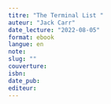 ```yaml
---
titre: "The Terminal List "
auteur: "Jack Carr"
date_lecture: "2022-08-05"
format: ebook
langue: en
note:
slug: ""
couverture: 
isbn: 
date_pub: 
editeur: 
---
```

